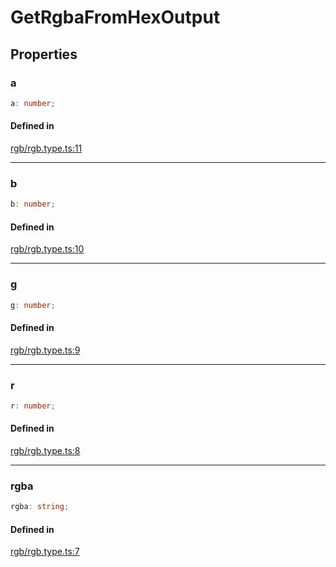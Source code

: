 # GetRgbaFromHexOutput

## Properties

### a

```ts
a: number;
```

#### Defined in

[rgb/rgb.type.ts:11](https://github.com/Sillybit-io/colorhacks/blob/1141412e2ad2f6a42ef9c6271418b8c6be806b0e/src/features/rgb/rgb.type.ts#L11)

***

### b

```ts
b: number;
```

#### Defined in

[rgb/rgb.type.ts:10](https://github.com/Sillybit-io/colorhacks/blob/1141412e2ad2f6a42ef9c6271418b8c6be806b0e/src/features/rgb/rgb.type.ts#L10)

***

### g

```ts
g: number;
```

#### Defined in

[rgb/rgb.type.ts:9](https://github.com/Sillybit-io/colorhacks/blob/1141412e2ad2f6a42ef9c6271418b8c6be806b0e/src/features/rgb/rgb.type.ts#L9)

***

### r

```ts
r: number;
```

#### Defined in

[rgb/rgb.type.ts:8](https://github.com/Sillybit-io/colorhacks/blob/1141412e2ad2f6a42ef9c6271418b8c6be806b0e/src/features/rgb/rgb.type.ts#L8)

***

### rgba

```ts
rgba: string;
```

#### Defined in

[rgb/rgb.type.ts:7](https://github.com/Sillybit-io/colorhacks/blob/1141412e2ad2f6a42ef9c6271418b8c6be806b0e/src/features/rgb/rgb.type.ts#L7)
